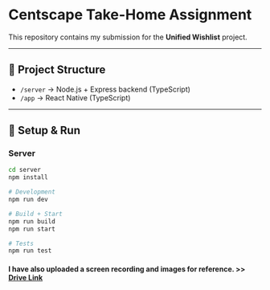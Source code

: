 # Centscape Take-Home Assignment

This repository contains my submission for the **Unified Wishlist** project.

---

## 📂 Project Structure

- `/server` → Node.js + Express backend (TypeScript)
- `/app` → React Native (TypeScript)

---

## 🚀 Setup & Run

### Server

```bash
cd server
npm install

# Development
npm run dev

# Build + Start
npm run build
npm run start

# Tests
npm run test
```

#### I have also uploaded a screen recording and images for reference. >> [Drive Link](https://drive.google.com/drive/folders/1RAx7yoqkIYwUeHeO3XF4ZfYQSzScvl13)
